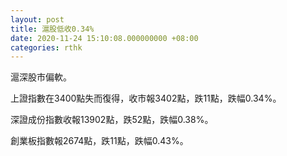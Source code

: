 ```yaml
---
layout: post
title: 滬股低收0.34%
date: 2020-11-24 15:10:08.000000000 +08:00
categories: rthk
---
```


滬深股市偏軟。

上證指數在3400點失而復得，收市報3402點，跌11點，跌幅0.34%。

深證成份指數收報13902點，跌52點，跌幅0.38%。

創業板指數報2674點，跌11點，跌幅0.43%。
